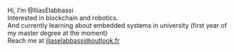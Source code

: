  Hi, I’m @IliasElabbassi <br>
 Interested in blockchain and robotics.<br>
 And currently learning about embedded systems in university (first year of my master degree at the moment) <br>
 Reach me at iliaselabbassi@outlook.fr <br>

<!---
IliasElabbassi/IliasElabbassi is a ✨ special ✨ repository because its `README.md` (this file) appears on your GitHub profile.
You can click the Preview link to take a look at your changes.
--->
